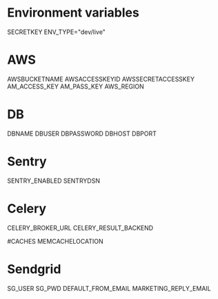 # Environment variables

SECRETKEY
ENV_TYPE="dev/live"

# AWS
AWSBUCKETNAME
AWSACCESSKEYID
AWSSECRETACCESSKEY
AM_ACCESS_KEY
AM_PASS_KEY
AWS_REGION

# DB
DBNAME
DBUSER
DBPASSWORD
DBHOST
DBPORT

# Sentry
SENTRY_ENABLED
SENTRYDSN

# Celery
CELERY_BROKER_URL
CELERY_RESULT_BACKEND

#CACHES
MEMCACHELOCATION

# Sendgrid
SG_USER
SG_PWD
DEFAULT_FROM_EMAIL
MARKETING_REPLY_EMAIL